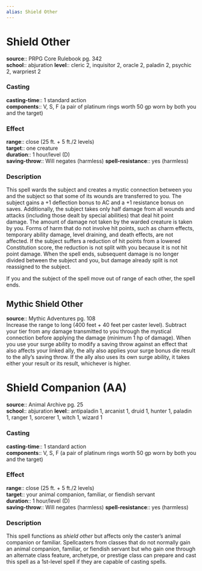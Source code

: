 ```yaml
---
alias: Shield Other
---
```


# Shield Other 

**source**:: PRPG Core Rulebook pg. 342  
**school**:: abjuration
**level**:: cleric 2, inquisitor 2, oracle 2, paladin 2, psychic 2, warpriest 2

### Casting 

**casting-time**:: 1 standard action  
**components**:: V, S, F (a pair of platinum rings worth 50 gp worn by both you and the target)

### Effect 

**range**:: close (25 ft. + 5 ft./2 levels)  
**target**:: one creature  
**duration**:: 1 hour/level (D)  
**saving-throw**:: Will negates (harmless)
**spell-resistance**:: yes (harmless)

### Description 

This spell wards the subject and creates a mystic connection between you and the subject so that some of its wounds are transferred to you. The subject gains a +1 deflection bonus to AC and a +1 resistance bonus on saves. Additionally, the subject takes only half damage from all wounds and attacks (including those dealt by special abilities) that deal hit point damage. The amount of damage not taken by the warded creature is taken by you. Forms of harm that do not involve hit points, such as charm effects, temporary ability damage, level draining, and death effects, are not affected. If the subject suffers a reduction of hit points from a lowered Constitution score, the reduction is not split with you because it is not hit point damage. When the spell ends, subsequent damage is no longer divided between the subject and you, but damage already split is not reassigned to the subject.  
  
If you and the subject of the spell move out of range of each other, the spell ends.

## Mythic Shield Other 

**source**:: Mythic Adventures pg. 108  
Increase the range to long (400 feet + 40 feet per caster level). Subtract your tier from any damage transmitted to you through the mystical connection before applying the damage (minimum 1 hp of damage). When you use your surge ability to modify a saving throw against an effect that also affects your linked ally, the ally also applies your surge bonus die result to the ally’s saving throw. If the ally also uses its own surge ability, it takes either your result or its result, whichever is higher.

# Shield Companion (AA) 

**source**:: Animal Archive pg. 25  
**school**:: abjuration
**level**:: antipaladin 1, arcanist 1, druid 1, hunter 1, paladin 1, ranger 1, sorcerer 1, witch 1, wizard 1

### Casting 

**casting-time**:: 1 standard action  
**components**:: V, S, F (a pair of platinum rings worth 50 gp worn by both you and the target)

### Effect 

**range**:: close (25 ft. + 5 ft./2 levels)  
**target**:: your animal companion, familiar, or fiendish servant  
**duration**:: 1 hour/level (D)  
**saving-throw**:: Will negates (harmless)
**spell-resistance**:: yes (harmless)

### Description 

This spell functions as *shield other* but affects only the caster’s animal companion or familiar. Spellcasters from classes that do not normally gain an animal companion, familiar, or fiendish servant but who gain one through an alternate class feature, archetype, or prestige class can prepare and cast this spell as a 1st-level spell if they are capable of casting spells.
